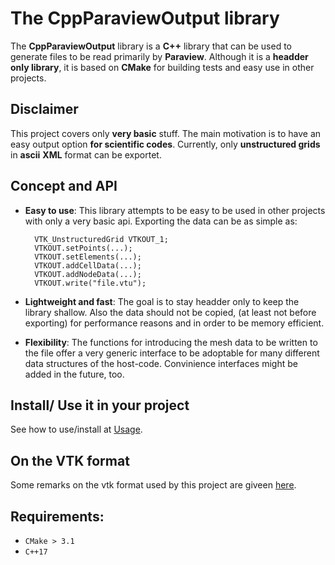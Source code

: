 # The CppParaviewOutput library
The **CppParaviewOutput** library is a **C++** library that can be used to generate files to be read primarily by **Paraview**.
Although it is a **headder only library**, it is based on **CMake** for building tests and easy use in other projects.

## Disclaimer
This project covers only **very basic** stuff. The main motivation is to have an easy output option **for scientific codes**.
Currently, only **unstructured grids** in **ascii** **XML** format can be exportet.

## Concept and API
* **Easy to use**: This library attempts to be easy to be used in other projects with only a very basic api. 
  Exporting the data can be as simple as:
  ```
    VTK_UnstructuredGrid VTKOUT_1;
    VTKOUT.setPoints(...);
    VTKOUT.setElements(...);
    VTKOUT.addCellData(...);
    VTKOUT.addNodeData(...);
    VTKOUT.write("file.vtu");
  ```
* **Lightweight and fast**: The goal is to stay headder only to keep the library shallow. Also the data should not be copied,
  (at least not before exporting) for performance reasons and in order to be memory efficient.

* **Flexibility**: The functions for introducing the mesh data to be written to the file offer a very generic interface to be 
  adoptable for many different data structures of the host-code. Convinience interfaces might be added in the future, too.

## Install/ Use it in your project
See how to use/install at [Usage](usage.md).

## On the VTK format
Some remarks on the vtk format used by this project are giveen [here](vtk_format.md).

## Requirements:
* `CMake > 3.1 `
* `C++17`